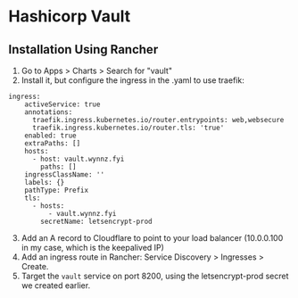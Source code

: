 # Hashicorp Vault
## Installation Using Rancher

1. Go to Apps > Charts > Search for "vault"
2. Install it, but configure the ingress in the .yaml to use traefik:
```
ingress:
    activeService: true
    annotations:
      traefik.ingress.kubernetes.io/router.entrypoints: web,websecure
      traefik.ingress.kubernetes.io/router.tls: 'true'
    enabled: true
    extraPaths: []
    hosts:
      - host: vault.wynnz.fyi
        paths: []
    ingressClassName: ''
    labels: {}
    pathType: Prefix
    tls:
      - hosts:
          - vault.wynnz.fyi
        secretName: letsencrypt-prod
```
3. Add an A record to Cloudflare to point to your load balancer (10.0.0.100 in my case, which is the keepalived IP)
4. Add an ingress route in Rancher: Service Discovery > Ingresses > Create.
5. Target the ```vault``` service on port 8200, using the letsencrypt-prod secret we created earlier.
